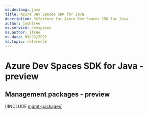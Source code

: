 ```yaml
---
ms.devlang: java
title: Azure Dev Spaces SDK for Java
description: Reference for Azure Dev Spaces SDK for Java
author: joshfree
ms.service: devspaces
ms.author: jfree
ms.data: 09/29/2022
ms.topic: reference
---
```

# Azure Dev Spaces SDK for Java - preview

## Management packages - preview
[!INCLUDE [mgmt-packages](dev-spaces-mgmt-index.md)]
